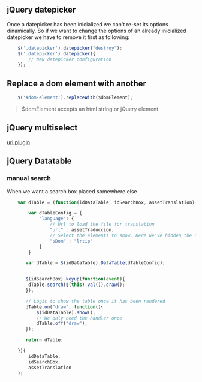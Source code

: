## jQuery datepicker

Once a datepicker has been inicialized we can't re-set its options dinamically.
So if we want to change the options of an already inicialized datepicker we
have to remove it first as following:

```javascript
    $('.datepicker').datepicker("destroy");
    $('.datepicker').datepicker({
        // New datepicker configuration
    });

```


## Replace a dom element with another

```javascript
    $('#dom-element').replaceWith($domElement);
```

> $domElement accepts an html string or jQuery element


## jQuery multiselect
[url plugin](http://www.erichynds.com/blog/jquery-ui-multiselect-widget)

## jQuery Datatable

### manual search

When we want a search box placed somewhere else

```js
    var dTable = (function(idDataTable, idSearchBox, assetTranslation){

        var dTableConfig = {
            "language": {
                // Url to load the file for translation
                "url" : assetTraduccion,
                // Select the elements to show. Here we've hidden the search box
                "sDom" : "lrtip"
            }
        }

       var dTable = $(idDataTable).DataTable(dTableConfig);


       $(idSearchBox).keyup(function(event){
        dTable.search($(this).val()).draw();
       });

       // Logic to show the table once it has been rendered
       dTable.on("draw", function(){
           $(idDataTable).show();
           // We only need the handler once
           dTable.off("draw");
       });

       return dTable;

    })(
        idDataTable,
        idSearchBox,
        assetTranslation
    );
```